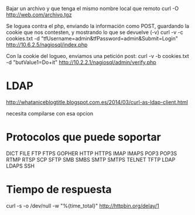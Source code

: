 Bajar un archivo y que tenga el mismo nombre local que remoto
curl -O http://web.com/archivo.tgz

Se loguea contra el php, enviando la información como POST, guardando la cookie que nos contesten, y mostrando lo que se devuelve (-v)
curl -v -c cookies.txt -d "tfUsername=admin&tfPassword=admin&Submit=Login" http://10.6.2.5/nagiosql/index.php

Con la cookie del logueo, enviamos una petición post:
curl -v -b cookies.txt -d "butValue1=Do+it" http://10.2.2.1/nagiosql/admin/verify.php

# LDAP
http://whataniceblogtitle.blogspot.com.es/2014/03/curl-as-ldap-client.html

necesita compilarse con esa opcion


# Protocolos que puede soportar
DICT FILE FTP FTPS GOPHER HTTP HTTPS IMAP IMAPS POP3 POP3S RTMP RTSP SCP SFTP SMB SMBS SMTP SMTPS TELNET TFTP LDAP LDAPS SSH


# Tiempo de respuesta
curl -s -o /dev/null -w "%{time_total}" http://httpbin.org/delay/1
